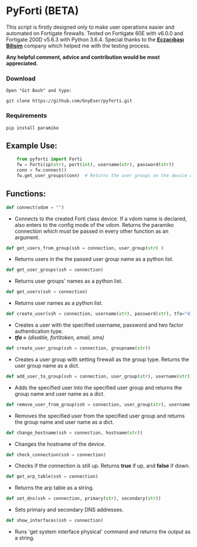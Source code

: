 # PyForti (BETA) 

This script is firstly designed only to make user operations easier and automated on Fortigate firewalls. Tested on Fortigate 60E with v6.0.0 and Fortigate 200D v5.6.3 with Python 3.6.4. Special thanks to the **[Eczacıbaşı Bilişim](https://www.ebi.com.tr/)** company which helped me with the testing process.


**Any helpful comment, advice and contribution would be most appreciated.** 

<h3>Download</h3>

`Open "Git Bash" and type:`


`git clone https://github.com/GnyEser/pyforti.git`

<h3>Requirements</h3>

`pip install paramiko`
 
 
<h2>Example Use:</h2>


    
```python
    from pyforti import Forti
    fw = Forti(ip(str), port(int), username(str), password(str))
    conn = fw.connect()
    fw.get_user_groups(conn)  # Returns the user groups on the device as a list.
```


<h2>Functions:</h2>

```python
def connect(vdom = "")
```
 - Connects to the created Forti class device. If a vdom name is declared, also enters to the config mode of the vdom. Returns the paramiko connection which must be passed in every other function as an argument.
 
 

 ```python
 def get_users_from_group(ssh = connection, user_group(str) )
 ```


 - Returns users in the the passed user group name as a python list.

  
 ```python
 def get_user_groups(ssh = connection)
 ```
  - Returns user groups' names as a python list.
  

  ```python
 def get_users(ssh = connection)
 ```
  - Returns user names as a python list.

   ```python
 def create_user(ssh = connection, username(str), password(str), tfa="disable")
 ```
  - Creates a user with the specified username, password and two factor authentication type.
  - ***tfa =** (disable, fortitoken, email, sms)*

   ```python
 def create_user_group(ssh = connection, groupname(str))
 ```
  - Creates a user group with setting firewall as the group type. Returns the user group name as a dict.

   ```python
 def add_user_to_group(ssh = connection, user_group(str), username(str))
 ```
  - Adds the specified user into the specified user group and returns the group name and user name as a dict.

   ```python
 def remove_user_from_group(ssh = connection, user_group(str), username(str))
 ```
  - Removes the specified user from the specified user group and returns the group name and user name as a dict.

  ```python
 def change_hostname(ssh = connection, hostname(str))
 ```
  - Changes the hostname of the device.

  ```python
 def check_connection(ssh = connection)
 ```
  - Checks if the connection is still up. Returns **true** if up, and **false** if down.

  ```python
 def get_arp_table(ssh = connection)
 ```
  - Returns the arp table as a string.

  ```python
 def set_dns(ssh = connection, primary(str), secondary(str))
 ```
  - Sets primary and secondary DNS addresses.

  ```python
 def show_interfaces(ssh = connection)
 ```
  - Runs 'get system interface physical' command and returns the output as a string.
 
